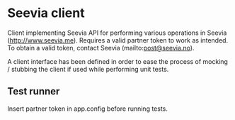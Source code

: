 Seevia client
=============

Client implementing Seevia API for performing various operations in Seevia (http://www.seevia.me). Requires a valid partner token to work as intended. To obtain a valid token, contact Seevia (mailto:post@seevia.no).

A client interface has been defined in order to ease the process of mocking / stubbing the client if used while performing unit tests.

Test runner
------------
Insert partner token in app.config before running tests.

